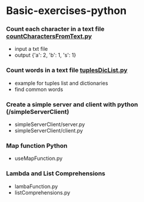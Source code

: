 # Basic-exercises-python

### Count each character in a text file [countCharactersFromText.py](pythoncountcharacters)
- input a txt file
- output {'a': 2, 'b': 1, 's': 1}

### Count words in a text file [tuplesDicList.py](tuplesDicList)
- example for tuples list and dictionaries 
- find common words

### Create a simple server and client with python (/simpleServerClient)
- simpleServerClient/server.py
- simpleServerClient/client.py

### Map function Python
- useMapFunction.py

### Lambda and List Comprehensions
- lambaFunction.py
- listComprehensions.py